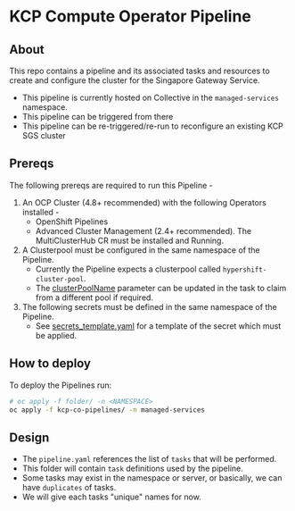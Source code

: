# KCP Compute Operator Pipeline

## About

This repo contains a pipeline and its associated tasks and resources to create and configure the cluster for the Singapore Gateway Service. 

* This pipeline is currently hosted on Collective in the `managed-services` namespace.
* This pipeline can be triggered from there
* This pipeline can be re-triggered/re-run to reconfigure an existing KCP SGS cluster

## Prereqs

The following prereqs are required to run this Pipeline -

1. An OCP Cluster (4.8+ recommended) with the following Operators installed -
    * OpenShift Pipelines
    * Advanced Cluster Management (2.4+ recommended). The MultiClusterHub CR must be installed and Running.
2. A Clusterpool must be configured in the same namespace of the Pipeline. 
    * Currently the Pipeline expects a clusterpool called `hypershift-cluster-pool`.
    * The [clusterPoolName](pipeline.yaml#L36) parameter can be updated in the task to claim from a different pool if required.
3. The following secrets must be defined in the same namespace of the Pipeline.
    * See [secrets_template.yaml](prereqs/secrets_template.yaml) for a template of the secret which must be applied.

## How to deploy

To deploy the Pipelines run:

```bash
# oc apply -f folder/ -n <NAMESPACE>
oc apply -f kcp-co-pipelines/ -n managed-services
```

## Design

* The `pipeline.yaml` references the list of `tasks` that will be performed.
* This folder will contain `task` definitions used by the pipeline.
* Some tasks may exist in the namespace or server, or basically, we can have `duplicates` of tasks.
* We will give each tasks "unique" names for now.